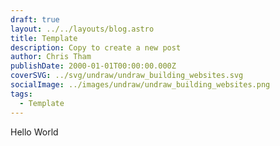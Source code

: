 ```yaml
---
draft: true
layout: ../../layouts/blog.astro
title: Template
description: Copy to create a new post
author: Chris Tham
publishDate: 2000-01-01T00:00:00.000Z
coverSVG: ../svg/undraw/undraw_building_websites.svg
socialImage: ../images/undraw/undraw_building_websites.png
tags:
  - Template
---
```


Hello World
